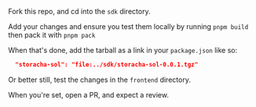 Fork this repo, and cd into the `sdk` directory.

Add your changes and ensure you test them locally by running `pnpm build` then pack it with `pnpm pack`

When that's done, add the tarball as a link in your `package.json` like so:

```json
  "storacha-sol": "file:../sdk/storacha-sol-0.0.1.tgz"
```

Or better still, test the changes in the `frontend` directory.

When you're set, open a PR, and expect a review.
